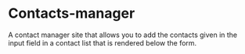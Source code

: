 # Contacts-manager
A contact manager site that allows you to add the contacts given in the input field in a contact list that is rendered below the form.
